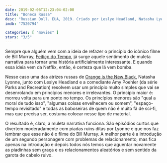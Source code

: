 ```yaml
---
date: 2019-02-06T12:23:04-02:00
title: "Boneca Russa"
desc: "Russian Doll. EUA, 2019. Criado por Leslye Headland, Natasha Lyonne e Amy Poehler. Com Natasha Lyonne, Charlie Barnett, Greta Lee."
imdb: "7520794"

categories: [ "movies" ]
stars: "3/5"
---
```

Sempre que alguém vem com a ideia de refazer o princípio do icônico filme de Bill Murray, [Feitiço do Tempo](/feitico-do-tempo), já surge aquele sentimento de muleta narrativa para tornar uma história artificialmente interessante. E quando essa ideia vem da Netflix, então, é certeza que lá vem bomba.

Nesse caso uma das atrizes russas de [Orange is the New Black](/series/orange-is-the-new-black-s03), Natasha Lyonne, junto com Leslye Headland e a comediante Amy Poehler (da série Parks and Recreation) resolvem usar um princípio muito simples que vai se desenrolando em princípios menores e irrelevantes. O princípio maior é: morreu volta para um ponto no tempo. Os princípios menores são "qual a moral de tudo isso", "algumas coisas envelhecem ou somem", "espaço-tempo revisitado" e todas as baboseiras de quem não é muito fã de sci-fi, mas que precisa ser, costuma colocar nesse tipo de material.

O resultado é, claro, a muleta narrativa funciona. São episódios curtos que divertem moderadamente com piadas ruins ditas por Lyonne e que nos faz lembrar que esse não é o filme do Bill Murray. A melhor parte é a introdução de um segundo personagem com problemas de relacionamento, mas fica apenas na introdução e depois todos nós temos que aguentar novamente as piadinhas sem graça e os relacionamentos aleatórios e sem sentido da garota de cabelo ruivo.
